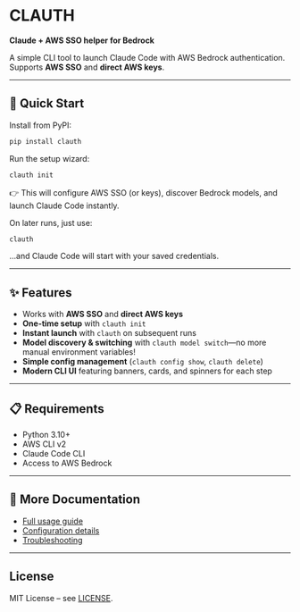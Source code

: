 # CLAUTH
**Claude + AWS SSO helper for Bedrock**

A simple CLI tool to launch Claude Code with AWS Bedrock authentication. Supports **AWS SSO** and **direct AWS keys**.

---
## 🚀 Quick Start

Install from PyPI:
```bash
pip install clauth
```

Run the setup wizard:
```bash
clauth init
```

👉 This will configure AWS SSO (or keys), discover Bedrock models, and launch Claude Code instantly.

On later runs, just use:
```bash
clauth
```
…and Claude Code will start with your saved credentials.

---
## ✨ Features

- Works with **AWS SSO** and **direct AWS keys**
- **One-time setup** with `clauth init`
- **Instant launch** with `clauth` on subsequent runs
- **Model discovery & switching** with `clauth model switch`—no more manual environment variables!
- **Simple config management** (`clauth config show`, `clauth delete`)
- **Modern CLI UI** featuring banners, cards, and spinners for each step

---
## 📋 Requirements

- Python 3.10+
- AWS CLI v2
- Claude Code CLI
- Access to AWS Bedrock

---
## 📖 More Documentation

- [Full usage guide](https://github.com/khordoo/clauth#usage)
- [Configuration details](https://github.com/khordoo/clauth#configuration)
- [Troubleshooting](https://github.com/khordoo/clauth#troubleshooting)

---
## License

MIT License – see [LICENSE](LICENSE).
